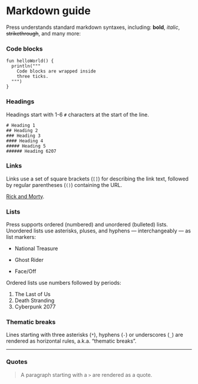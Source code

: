# Markdown guide
Press understands standard markdown syntaxes, including: **bold**, *italic*, ~~strikethrough~~, and many more:

### Code blocks
```
fun helloWorld() {
  println("""
    Code blocks are wrapped inside 
    three ticks.
  """)
}
``` 

### Headings
Headings start with 1-6 `#` characters at the start of the line. 

```
# Heading 1
## Heading 2
### Heading 3
#### Heading 4
##### Heading 5
###### Heading 6207
```

### Links
Links use a set of square brackets (`[]`) for describing the link text, followed by regular parentheses (`()`) containing the URL. 

[Rick and Morty](https://www.imdb.com/title/tt2861424/).

### Lists
Press supports ordered (numbered) and unordered (bulleted) lists. Unordered lists use asterisks, pluses, and hyphens — interchangeably — as list markers:

- National Treasure
+ Ghost Rider
* Face/Off

Ordered lists use numbers followed by periods:

1. The Last of Us
2. Death Stranding
3. Cyberpunk 2077

### Thematic breaks
Lines starting with three asterisks (`*`), hyphens (`-`) or underscores (`_`) are rendered as horizontal rules, a.k.a. “thematic breaks”. 

---

### Quotes
> A paragraph starting with a `>` are rendered as a quote. 